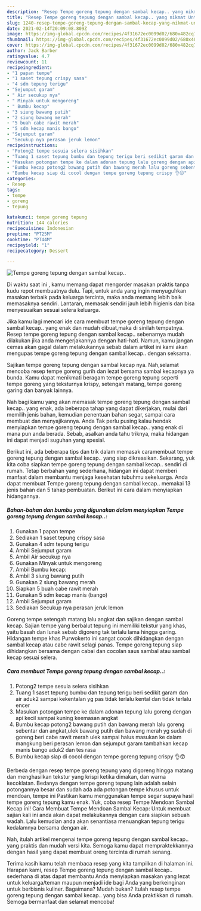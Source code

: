 ```yaml
---
description: "Resep Tempe goreng tepung dengan sambal kecap.. yang nikmat Untuk Jualan"
title: "Resep Tempe goreng tepung dengan sambal kecap.. yang nikmat Untuk Jualan"
slug: 1240-resep-tempe-goreng-tepung-dengan-sambal-kecap-yang-nikmat-untuk-jualan
date: 2021-02-14T20:09:08.809Z
image: https://img-global.cpcdn.com/recipes/4f31672ec0099d02/680x482cq70/tempe-goreng-tepung-dengan-sambal-kecap-foto-resep-utama.jpg
thumbnail: https://img-global.cpcdn.com/recipes/4f31672ec0099d02/680x482cq70/tempe-goreng-tepung-dengan-sambal-kecap-foto-resep-utama.jpg
cover: https://img-global.cpcdn.com/recipes/4f31672ec0099d02/680x482cq70/tempe-goreng-tepung-dengan-sambal-kecap-foto-resep-utama.jpg
author: Jack Barber
ratingvalue: 4.7
reviewcount: 11
recipeingredient:
- "1 papan tempe"
- "1 saset tepung crispy sasa"
- "4 sdm tepung terigu"
- "Sejumput garam"
- " Air secukup nya"
- " Minyak untuk mengoreng"
- " Bumbu kecap"
- "3 siung bawang putih"
- "2 siung bawang merah"
- "5 buah cabe rawit merah"
- "5 sdm kecap manis bango"
- "Sejumput garam"
- "Secukup nya perasan jeruk lemon"
recipeinstructions:
- "Potong2 tempe sesuia selera sisihkan"
- "Tuang 1 saset tepung bumbu dan tepung terigu beri sedikit garam dan air aduk2 sampai kekentalan yg pas tidak terlalu kental dan tidak terlalu encer"
- "Masukan potongan tempe ke dalam adonan tepung lalu goreng dengan api kecil sampai kuning keemasan angkat"
- "Bumbu kecap potong2 bawang putih dan bawang merah lalu goreng sebentar dan angkat,ulek bawang putih dan bawang merah yg sudah di goreng beri cabe rawit merah ulek sampai halus masukan ke dalam mangkung beri perasan lemon dan sejumput garam tambahkan kecap manis bango aduk2 dan tes rasa"
- "Bumbu kecap siap di cocol dengan tempe goreng tepung crispy 👌😙"
categories:
- Resep
tags:
- tempe
- goreng
- tepung

katakunci: tempe goreng tepung 
nutrition: 144 calories
recipecuisine: Indonesian
preptime: "PT25M"
cooktime: "PT44M"
recipeyield: "1"
recipecategory: Dessert

---
```



![Tempe goreng tepung dengan sambal kecap..](https://img-global.cpcdn.com/recipes/4f31672ec0099d02/680x482cq70/tempe-goreng-tepung-dengan-sambal-kecap-foto-resep-utama.jpg)

Di waktu  saat ini , kamu memang dapat mengorder masakan praktis tanpa kudu repot membuatnya dulu. Tapi, untuk anda yang ingin menyuguhkan masakan terbaik pada keluarga tercinta, maka anda memang lebih baik memasaknya sendiri. Lantaran, memasak sendiri jauh lebih higienis dan bisa menyesuaikan sesuai selera keluarga.

Jika kamu lagi mencari ide cara membuat tempe goreng tepung dengan sambal kecap.. yang enak dan mudah dibuat,maka di sinilah tempatnya. Resep tempe goreng tepung dengan sambal kecap..  sebenarnya mudah dilakukan jika anda mengerjakannya dengan hati-hati. Namun, kamu jangan cemas akan gagal dalam melakukannya 
sebab dalam artikel ini kami akan mengupas tempe goreng tepung dengan sambal kecap.. dengan seksama.  

Sajikan tempe goreng tepung dengan sambal kecap nya. Nah,selamat mencoba resep tempe goreng gurih dan lezat bersama sambal kecapnya ya bunda. Kamu dapat menikmati beragam tempe goreng tepung seperti tempe goreng yang teksturnya krispy, setengah matang, tempe goreng garing dan banyak lainnya.

Nah bagi kamu yang akan memasak tempe goreng tepung dengan sambal kecap.. yang enak, ada beberapa tahap yang dapat dikerjakan, mulai dari memilih jenis bahan, kemudian penentuan bahan segar, sampai cara membuat dan menyajikannya. Anda Tak perlu pusing kalau hendak menyiapkan tempe goreng tepung dengan sambal kecap.. yang enak di mana pun anda berada. Sebab, asalkan anda  tahu triknya, maka hidangan ini dapat menjadi suguhan yang spesial.

Berikut ini, ada beberapa tips dan trik dalam memasak caramembuat tempe goreng tepung dengan sambal kecap.. yang siap dikreasikan. Sekarang, yuk kita coba siapkan tempe goreng tepung dengan sambal kecap.. sendiri di rumah. Tetap berbahan yang sederhana, hidangan ini dapat memberi manfaat dalam membantu menjaga kesehatan tubuhmu sekeluarga. Anda dapat membuat Tempe goreng tepung dengan sambal kecap.. memakai 13 jenis bahan dan 5 tahap pembuatan. Berikut ini cara dalam menyiapkan hidangannya.

<!--inarticleads1-->

##### Bahan-bahan dan bumbu yang digunakan dalam menyiapkan Tempe goreng tepung dengan sambal kecap..:

1. Gunakan 1 papan tempe
1. Sediakan 1 saset tepung crispy sasa
1. Gunakan 4 sdm tepung terigu
1. Ambil Sejumput garam
1. Ambil  Air secukup nya
1. Gunakan  Minyak untuk mengoreng
1. Ambil  Bumbu kecap:
1. Ambil 3 siung bawang putih
1. Gunakan 2 siung bawang merah
1. Siapkan 5 buah cabe rawit merah
1. Gunakan 5 sdm kecap manis (bango)
1. Ambil Sejumput garam
1. Sediakan Secukup nya perasan jeruk lemon


Goreng tempe setengah matang lalu angkat dan sajikan dengan sambal kecap. Sajian tempe yang berbalut tepung ini memiliki tekstur yang khas, yaitu basah dan lunak sebab digoreng tak terlalu lama hingga garing. Hidangan tempe khas Purwokerto ini sangat cocok dihidangkan dengan sambal kecap atau cabe rawit selagi panas. Tempe goreng tepung siap dihidangkan bersama dengan cabai dan cocolan saus sambal atau sambal kecap sesuai selera. 

<!--inarticleads2-->

##### Cara membuat Tempe goreng tepung dengan sambal kecap..:

1. Potong2 tempe sesuia selera sisihkan
1. Tuang 1 saset tepung bumbu dan tepung terigu beri sedikit garam dan air aduk2 sampai kekentalan yg pas tidak terlalu kental dan tidak terlalu encer
1. Masukan potongan tempe ke dalam adonan tepung lalu goreng dengan api kecil sampai kuning keemasan angkat
1. Bumbu kecap potong2 bawang putih dan bawang merah lalu goreng sebentar dan angkat,ulek bawang putih dan bawang merah yg sudah di goreng beri cabe rawit merah ulek sampai halus masukan ke dalam mangkung beri perasan lemon dan sejumput garam tambahkan kecap manis bango aduk2 dan tes rasa
1. Bumbu kecap siap di cocol dengan tempe goreng tepung crispy 👌😙


Berbeda dengan resep tempe goreng tepung yang digoreng hingga matang dan menghasilkan tekstur yang krispi ketika dimakan, dan warna kecoklatan. Bedanya dengan tempe goreng tepung lain adalah selain potongannya besar dan sudah ada ada potongan tempe khusus untuk mendoan, tempe ini Pastikan kamu menggunakan tempe segar supaya hasil tempe goreng tepung kamu enak. Yuk, coba resep Tempe Mendoan Sambal Kecap ini! Cara Membuat Tempe Mendoan Sambal Kecap: Untuk membuat sajian kali ini anda akan dapat melakukannya dengan cara siapkan sebuah wadah. Lalu kemudian anda akan senantiasa menuangkan tepung terigu kedalamnya bersama dengan air. 

Nah, itulah artikel mengenai  tempe goreng tepung dengan sambal kecap..  yang praktis dan mudah versi kita. Semoga kamu dapat mempraktekkannya dengan hasil yang dapat membuat oreng tercinta di rumah senang. 

Terima kasih kamu telah membaca resep yang kita tampilkan di halaman ini. Harapan kami, resep  Tempe goreng tepung dengan sambal kecap.. sederhana di atas dapat membantu Anda menyiapkan masakan yang lezat untuk keluarga/teman maupun menjadi ide bagi Anda yang berkeinginan untuk berbisnis kuliner. Bagaimana? Mudah bukan? Itulah resep tempe goreng tepung dengan sambal kecap.. yang bisa Anda praktikkan di rumah. Semoga bermanfaat dan selamat mencoba!

